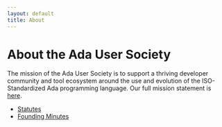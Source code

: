 ```yaml
---
layout: default
title: About
---
```


# About the Ada User Society

The mission of the Ada User Society is to support a thriving developer community and tool ecosystem around the use and evolution of the ISO-Standardized Ada programming language. Our full mission statement is <a href="{% link _posts/2025-08-15-ada-user-mission.markdown %}"> here</a>.

* [Statutes](https://drive.google.com/file/d/1PkXEAh_JAOwkJC2ryoNzSPdCgAQcUJk6/view?usp=sharing)
* [Founding Minutes](https://drive.google.com/file/d/1BAMZW5hoNm_5S9wljEhjKyoRWCCREnw8/view?usp=sharing)
